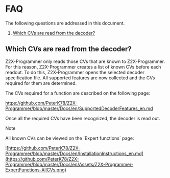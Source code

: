 # FAQ
The following questions are addressed in this document.

1. [Which CVs are read from the decoder?](#which-cvs-are-read-from-the-decoder)

## Which CVs are read from the decoder?
Z2X-Programmer only reads those CVs that are known to Z2X-Programmer. For this reason, Z2X-Programmer creates a list of known CVs before each readout. To do this, Z2X-Programmer opens the selected decoder specification file. All supported features are now collected and the CVs required for them are determined.

The CVs required for a function are described on the following page:

https://github.com/PeterK78/Z2X-Programmer/blob/master/Docs/en/SupportedDecoderFeatures_en.md

Once all the required CVs have been recognized, the decoder is read out.

>[!NOTE]
> All known CVs can be viewed on the ´Expert functions´ page:
>
> ![https://github.com/PeterK78/Z2X-Programmer/blob/master/Docs/en/InstallationInstructions_en.md](https://github.com/PeterK78/Z2X-Programmer/blob/master/Docs/en/Assets/Z2X-Programmer-ExpertFunctions-AllCVs.png)



